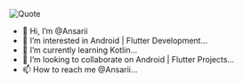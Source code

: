 ![Quote](https://github-readme-quotes.herokuapp.com/quote?theme=slateorange&animation=grow_out_in&layout=zues&font=Redressed)


- 👋 Hi, I’m @Ansarii
- 👀 I’m interested in Android | Flutter Development...
- 🌱 I’m currently learning Kotlin...
- 💞️ I’m looking to collaborate on Android | Flutter Projects...
- 📫 How to reach me @Ansarii...

